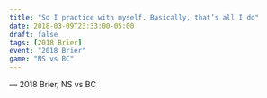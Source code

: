 ```yaml
---
title: "So I practice with myself. Basically, that’s all I do"
date: 2018-03-09T23:33:00-05:00
draft: false
tags: [2018 Brier]
event: "2018 Brier"
game: "NS vs BC"
---
```

— 2018 Brier, NS vs BC
<!--more--> 